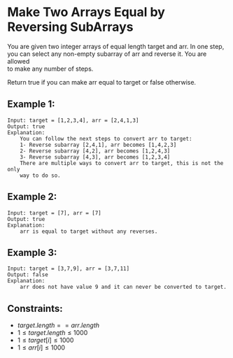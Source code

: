 # Make Two Arrays Equal by Reversing SubArrays
You are given two integer arrays of equal length target and arr. In one step,  
you can select any non-empty subarray of arr and reverse it. You are allowed  
to make any number of steps.

Return true if you can make arr equal to target or false otherwise.

 

## Example 1:

    Input: target = [1,2,3,4], arr = [2,4,1,3]
    Output: true
    Explanation: 
        You can follow the next steps to convert arr to target:
        1- Reverse subarray [2,4,1], arr becomes [1,4,2,3]
        2- Reverse subarray [4,2], arr becomes [1,2,4,3]
        3- Reverse subarray [4,3], arr becomes [1,2,3,4]
        There are multiple ways to convert arr to target, this is not the only 
        way to do so.

## Example 2:

    Input: target = [7], arr = [7]
    Output: true
    Explanation: 
        arr is equal to target without any reverses.

## Example 3:

    Input: target = [3,7,9], arr = [3,7,11]
    Output: false
    Explanation: 
        arr does not have value 9 and it can never be converted to target.

 

## Constraints:

* $target.length == arr.length$
* $1 \le target.length \le 1000$
* $1 \le target[i] \le 1000$
* $1 \le arr[i] \le 1000$

